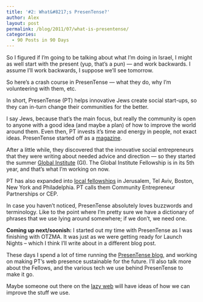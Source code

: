 ```yaml
---
title: '#2: What&#8217;s PresenTense?'
author: Alex
layout: post
permalink: /blog/2011/07/what-is-presentense/
categories:
  - 90 Posts in 90 Days
---
```

So I figured if I&#8217;m going to be talking about what I&#8217;m doing in Israel, I might as well start with the present (yup, that&#8217;s a pun) &#8212; and work backwards. I assume I&#8217;ll work backwards, I suppose we&#8217;ll see tomorrow.

So here&#8217;s a crash course in PresenTense &#8212; what they do, why I&#8217;m volunteering with them, etc.

In short, PresenTense (PT) helps innovative Jews create social start-ups, so they can in-turn change their communities for the better.

<!--more-->

I say Jews, because that&#8217;s the main focus, but really the community is open to anyone with a good idea (and maybe a plan) of how to improve the world around them. Even then, PT invests it&#8217;s time and energy in people, not exact ideas. PresenTense started off as a [magazine][1].

After a little while, they discovered that the innovative social entrepreneurs that they were writing about needed advice and direction &#8212; so they started the summer [Global Institute][2] (GI). The Global Institute Fellowship is in its 5th year, and that&#8217;s what I&#8217;m working on now.

PT has also expanded into [local fellowships][3] in Jerusalem, Tel Aviv, Boston, New York and Philadelphia. PT calls them Community Entrepreneur Partnerships or CEP.

In case you haven&#8217;t noticed, PresenTense absolutely loves buzzwords and terminology. Like to the point where I&#8217;m pretty sure we have a dictionary of phrases that we use lying around somewhere; if we don&#8217;t, we need one.

**Coming up next/soonish:** I started out my time with PresenTense as I was finishing with OTZMA. It was just as we were getting ready for Launch Nights &#8211; which I think I&#8217;ll write about in a different blog post.

These days I spend a lot of time running the [PresenTense blog][4], and working on making PT&#8217;s web presence sustainable for the future. I&#8217;ll also talk more about the Fellows, and the various tech we use behind PresenTense to make it go.

Maybe someone out there on the [lazy web][5] will have ideas of how we can improve the stuff we use.

 [1]: http://presentense.org/magazine
 [2]: http://presentense.org/institute
 [3]: http://presentense.org/cep
 [4]: http://presentense.org/blog
 [5]: https://en.wiktionary.org/wiki/lazyweb